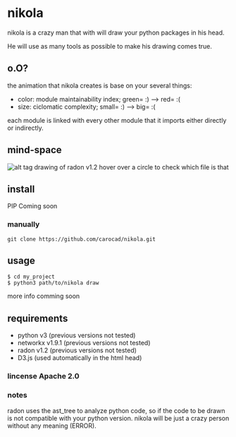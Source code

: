 # nikola
nikola is a crazy man that with will draw your python packages in his head.

He will use as many tools as possible to make his drawing comes true.

## o.O?
the animation that nikola creates is base on your several things:
* color: module maintainability index; green= :) --> red= :(
* size: ciclomatic complexity; small= :) --> big= :(

each module is linked with every other module that it imports either directly or indirectly.

## mind-space
![alt tag](https://raw.github.com/carocad/nikola/master/radon_art.png)
drawing of radon v1.2
hover over a circle to check which file is that

## install
PIP Coming soon
### manually
```
git clone https://github.com/carocad/nikola.git
```
## usage
```
$ cd my_project
$ python3 path/to/nikola draw
```
more info comming soon

## requirements
* python v3 (previous versions not tested)
* networkx v1.9.1 (previous versions not tested)
* radon v1.2 (previous versions not tested)
* D3.js (used automatically in the html head)

### lincense Apache 2.0

### notes
radon uses the ast_tree to analyze python code, so if the code to be drawn is not compatible with your python version. nikola will be just a crazy person without any meaning (ERROR).

